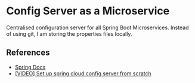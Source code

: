 # Config Server as a Microservice

Centralised configuration server for all Spring Boot Microservices. Instead of using git, I am storing the properties 
files locally.

## References
- [Spring Docs](HELP.md)
- [[VIDEO] Set up spring cloud config server from scratch](https://www.youtube.com/watch?v=gb1i4WyWNK4&list=PLqq-6Pq4lTTaoaVoQVfRJPqvNTCjcTvJB&index=11)
